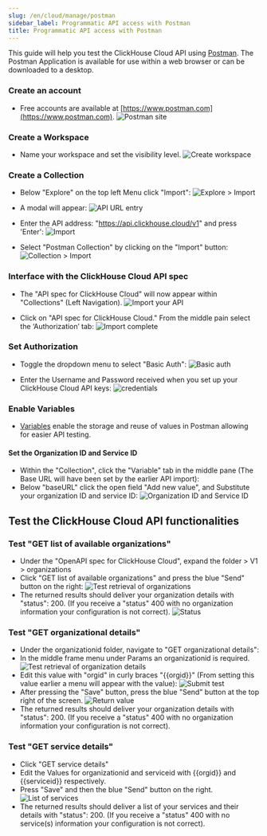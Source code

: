 ```yaml
---
slug: /en/cloud/manage/postman
sidebar_label: Programmatic API access with Postman
title: Programmatic API access with Postman
---
```


This guide will help you test the ClickHouse Cloud API using [Postman](https://www.postman.com/product/what-is-postman/). 
The Postman Application is available for use within a web browser or can be downloaded to a desktop.

### Create an account
* Free accounts are available at [https://www.postman.com](https://www.postman.com).
![Postman site](@site/docs/en/cloud/manage/images/postman/postman1.png)

### Create a Workspace 
* Name your workspace and set the visibility level. 
![Create workspace](@site/docs/en/cloud/manage/images/postman/postman2.png)

### Create a Collection 
* Below "Explore" on the top left Menu click "Import": 
![Explore > Import](@site/docs/en/cloud/manage/images/postman/postman3.png)

* A modal will appear:
![API URL entry](@site/docs/en/cloud/manage/images/postman/postman4.png)

* Enter the API address: "https://api.clickhouse.cloud/v1" and press 'Enter':
![Import](@site/docs/en/cloud/manage/images/postman/postman5.png)

* Select "Postman Collection" by clicking on the "Import" button:
![Collection > Import](@site/docs/en/cloud/manage/images/postman/postman6.png)

### Interface with the ClickHouse Cloud API spec
* The "API spec for ClickHouse Cloud" will now appear within "Collections" (Left Navigation).
![Import your API](@site/docs/en/cloud/manage/images/postman/postman7.png)

* Click on "API spec for ClickHouse Cloud." From the middle pain select the ‘Authorization’ tab:
![Import complete](@site/docs/en/cloud/manage/images/postman/postman8.png)

### Set Authorization
* Toggle the dropdown menu to select "Basic Auth":
![Basic auth](@site/docs/en/cloud/manage/images/postman/postman9.png)

* Enter the Username and Password received when you set up your ClickHouse Cloud API keys:
![credentials](@site/docs/en/cloud/manage/images/postman/postman10.png)

### Enable Variables
* [Variables](https://learning.postman.com/docs/sending-requests/variables/) enable the storage and reuse of values in Postman allowing for easier API testing.
#### Set the Organization ID and Service ID
* Within the "Collection", click the "Variable" tab in the middle pane (The Base URL will have been set by the earlier API import):
* Below "baseURL" click the open field "Add new value", and Substitute your organization ID and service ID:
![Organization ID and Service ID](@site/docs/en/cloud/manage/images/postman/postman11.png)

## Test the ClickHouse Cloud API functionalities
### Test "GET list of available organizations"
* Under the "OpenAPI spec for ClickHouse Cloud", expand the folder > V1 > organizations
* Click "GET list of available organizations" and press the blue "Send" button on the right:
![Test retrieval of organizations](@site/docs/en/cloud/manage/images/postman/postman12.png)
* The returned results should deliver your organization details with "status": 200. (If you receive a "status" 400 with no organization information your configuration is not correct).
![Status](@site/docs/en/cloud/manage/images/postman/postman13.png)

### Test "GET organizational details"
* Under the organizationid folder, navigate to "GET organizational details":
* In the middle frame menu under Params an organizationid is required.
![Test retrieval of organization details](@site/docs/en/cloud/manage/images/postman/postman14.png)
* Edit this value with "orgid" in curly braces "{{orgid}}" (From setting this value earlier a menu will appear with the value):
![Submit test](@site/docs/en/cloud/manage/images/postman/postman15.png)
* After pressing the "Save" button, press the blue "Send" button at the top right of the screen.
![Return value](@site/docs/en/cloud/manage/images/postman/postman16.png)
* The returned results should deliver your organization details with "status": 200. (If you receive a "status" 400 with no organization information your configuration is not correct).

### Test "GET service details"
* Click "GET service details"
* Edit the Values for organizationid and serviceid with {{orgid}} and {{serviceid}} respectively.
* Press "Save" and then the blue "Send" button on the right.
![List of services](@site/docs/en/cloud/manage/images/postman/postman17.png)
* The returned results should deliver a list of your services and their details with "status": 200. (If you receive a "status" 400 with no service(s) information your configuration is not correct).

